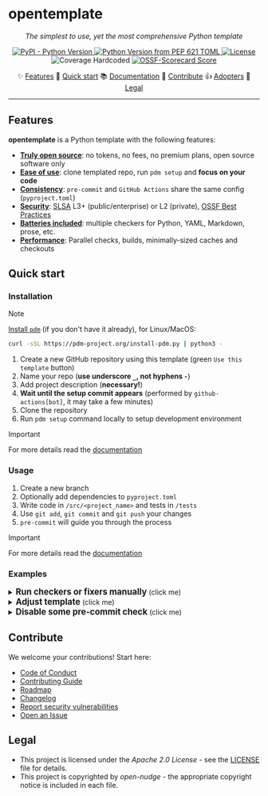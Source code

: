 <!--
SPDX-FileCopyrightText: © 2025 open-nudge <https://github.com/open-nudge>
SPDX-FileContributor: szymonmaszke <github@maszke.co>

SPDX-License-Identifier: Apache-2.0
-->

# opentemplate

<!-- mkdocs remove start -->

<!-- vale off -->

<!-- pyml disable-num-lines 30 line-length-->

<p align="center">
    <em>The simplest to use, yet the most comprehensive Python template</em>
</p>

<div align="center">

<a href="https://pypi.org/project/opentemplate">![PyPI - Python Version](https://img.shields.io/pypi/v/opentemplate?style=for-the-badge&label=release&labelColor=grey&color=blue)
</a>
<a href="https://pypi.org/project/opentemplate">![Python Version from PEP 621 TOML](https://img.shields.io/python/required-version-toml?tomlFilePath=https%3A%2F%2Fraw.githubusercontent.com%2Fopen-nudge%2Fopentemplate%2Fmain%2Fpyproject.toml&style=for-the-badge&label=python&labelColor=grey&color=blue)
</a>
<a href="https://opensource.org/licenses/Apache-2.0">![License](https://img.shields.io/badge/License-Apache_2.0-blue?style=for-the-badge)
</a>
<a>![Coverage Hardcoded](https://img.shields.io/badge/coverage-100%25-green?style=for-the-badge)
</a>
<a href="https://scorecard.dev/viewer/?uri=github.com/open-nudge/opentemplate">![OSSF-Scorecard Score](https://img.shields.io/ossf-scorecard/github.com/open-nudge/opentemplate?style=for-the-badge&label=OSSF)
</a>

</div>

<p align="center">
✨ <a href="#features">Features</a>
🚀 <a href="#quick-start">Quick start</a>
📚 <a href="https://open-nudge.github.io/opentemplate">Documentation</a>
🤝 <a href="#contribute">Contribute</a>
👍 <a href="https://github.com/open-nudge/opentemplate/blob/main/ADOPTERS.md">Adopters</a>
📜 <a href="#legal">Legal</a>
</p>
<!-- vale on -->

______________________________________________________________________

<!-- mkdocs remove end -->

## Features

__opentemplate__ is a Python template with the following features:

- [__Truly open source__](https://open-nudge.github.io/opentemplate/template/about/philosophy):
    no tokens, no fees, no premium plans, open source software only
- [__Ease of use__](https://open-nudge.github.io/opentemplate/template/quickstart/usage):
    clone templated repo, run `pdm setup` and __focus on your code__
- [__Consistency__](https://open-nudge.github.io/opentemplate/template/configuration/basic):
    `pre-commit` and `GitHub Actions` share the same config (`pyproject.toml`)
- [__Security__](https://open-nudge.github.io/opentemplate/template/details/security):
    [SLSA](https://slsa.dev/) L3+ (public/enterprise) or L2 (private),
    [OSSF Best Practices](https://github.com/ossf/scorecard)
- [__Batteries included__](https://open-nudge.github.io/opentemplate/template/details):
    multiple checkers for Python, YAML, Markdown, prose, etc.
- [__Performance__](https://open-nudge.github.io/opentemplate/template/details/github-actions):
    Parallel checks, builds, minimally-sized caches and checkouts

## Quick start

### Installation

> [!NOTE]
> [Install `pdm`](https://pdm-project.org/en/latest/#recommended-installation-method)
> (if you don't have it already), for Linux/MacOS:

```sh
curl -sSL https://pdm-project.org/install-pdm.py | python3 -
```

1. Create a new GitHub repository using this template
    (green `Use this template` button)
1. Name your repo (__use underscore `_`, not hyphens `-`__)
1. Add project description (__necessary!__)
1. __Wait until the setup commit appears__
    (performed by `github-actions[bot]`, it may take a few minutes)
1. Clone the repository
1. Run `pdm setup` command locally to setup development environment

> [!IMPORTANT]
> For more details read the
> [documentation](https://open-nudge.github.io/opentemplate/template/quickstart/installation)

### Usage

1. Create a new branch
1. Optionally add dependencies to `pyproject.toml`
1. Write code in `/src/<project_name>` and tests in `/tests`
1. Use `git add`, `git commit` and `git push` your changes
1. `pre-commit` will guide you through the process

> [!IMPORTANT]
> For more details read the
> [documentation](https://open-nudge.github.io/opentemplate/template/quickstart/usage)

### Examples

<details>
  <summary><b><big>Run checkers or fixers manually</big></b> (click me)</summary>
&nbsp;

```sh
> pdm check-<group> # pdm fix-<group>
```

Note that all `check` and `fix` commands are grouped for your convenience:

```sh
> pdm check-all # pdm fix-all
```

</details>

<details>
  <summary><b><big>Adjust template</big></b> (click me)</summary>
&nbsp;

> Most of the adjustments can be done by __only__ editing `pyproject.toml`

Common changes to `pyproject.toml`:

- Add dev dependencies under `[dependency-groups]`
    (everything is named `dev-<group>`)
- Modify `[tool.pdm.scripts]` for custom command
    (`check-<group>` or `fix-<group>`, the latter modifies files)
- Use `[tool.<name>]` to adjust specific tool configuration

> __Adjusting these sections will affect `pre-commit` and `GitHub Actions`__

</details>

<details>
  <summary><b><big>Disable some pre-commit check</big></b> (click me)</summary>
&nbsp;

> Disabling checks should be done cautiously!

`pre-commit` checks are defined in `.pre-commit-config.yaml`.

Disable a check using `SKIP` environment variable:

```sh
SKIP='<group1>,<group2>` git commit -m <message>
```

For details, refer to the `id` fields in `.pre-commit-config.yaml`.

> Some commands have both `<group>-fix` and `<group>-check`
> for different actions!

</details>

<!-- mkdocs remove start -->

## Contribute

We welcome your contributions! Start here:

- [Code of Conduct](/CODE_OF_CONDUCT.md)
- [Contributing Guide](/CONTRIBUTING.md)
- [Roadmap](/ROADMAP.md)
- [Changelog](/CHANGELOG.md)
- [Report security vulnerabilities](/SECURITY.md)
- [Open an Issue](https://github.com/open-nudge/opentemplate/issues)

## Legal

- This project is licensed under the _Apache 2.0 License_ - see
    the [LICENSE](/LICENSE.md) file for details.
- This project is copyrighted by _open-nudge_ - the
    appropriate copyright notice is included in each file.

<!-- mkdocs remove end -->

<!-- md-dead-link-check: on -->
